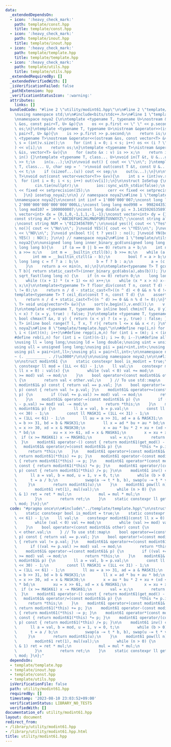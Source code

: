 ```yaml
---
data:
  _extendedDependsOn:
  - icon: ':heavy_check_mark:'
    path: template/const.hpp
    title: template/const.hpp
  - icon: ':heavy_check_mark:'
    path: template/inout.hpp
    title: template/inout.hpp
  - icon: ':heavy_check_mark:'
    path: template/template.hpp
    title: template/template.hpp
  - icon: ':heavy_check_mark:'
    path: template/utils.hpp
    title: template/utils.hpp
  _extendedRequiredBy: []
  _extendedVerifiedWith: []
  _isVerificationFailed: false
  _pathExtension: hpp
  _verificationStatusIcon: ':warning:'
  attributes:
    links: []
  bundledCode: "#line 2 \"utility/modint61.hpp\"\n\n#line 2 \"template/template.hpp\"\
    \nusing namespace std;\n\n#include<bits/stdc++.h>\n#line 1 \"template/inout.hpp\"\
    \nnamespace noya2 {\n\ntemplate <typename T, typename U>\nostream &operator<<(ostream\
    \ &os, const pair<T, U> &p){\n    os << p.first << \" \" << p.second;\n    return\
    \ os;\n}\ntemplate <typename T, typename U>\nistream &operator>>(istream &is,\
    \ pair<T, U> &p){\n    is >> p.first >> p.second;\n    return is;\n}\n\ntemplate\
    \ <typename T>\nostream &operator<<(ostream &os, const vector<T> &v){\n    int\
    \ s = (int)v.size();\n    for (int i = 0; i < s; i++) os << (i ? \" \" : \"\"\
    ) << v[i];\n    return os;\n}\ntemplate <typename T>\nistream &operator>>(istream\
    \ &is, vector<T> &v){\n    for (auto &x : v) is >> x;\n    return is;\n}\n\nvoid\
    \ in() {}\ntemplate <typename T, class... U>\nvoid in(T &t, U &...u){\n    cin\
    \ >> t;\n    in(u...);\n}\n\nvoid out() { cout << \"\\n\"; }\ntemplate <typename\
    \ T, class... U, char sep = ' '>\nvoid out(const T &t, const U &...u){\n    cout\
    \ << t;\n    if (sizeof...(u)) cout << sep;\n    out(u...);\n}\n\ntemplate<typename\
    \ T>\nvoid out(const vector<vector<T>> &vv){\n    int s = (int)vv.size();\n  \
    \  for (int i = 0; i < s; i++) out(vv[i]);\n}\n\nstruct IoSetup {\n    IoSetup(){\n\
    \        cin.tie(nullptr);\n        ios::sync_with_stdio(false);\n        cout\
    \ << fixed << setprecision(15);\n        cerr << fixed << setprecision(7);\n \
    \   }\n} iosetup_noya2;\n\n} // namespace noya2\n#line 1 \"template/const.hpp\"\
    \nnamespace noya2{\n\nconst int iinf = 1'000'000'007;\nconst long long linf =\
    \ 2'000'000'000'000'000'000LL;\nconst long long mod998 =  998244353;\nconst long\
    \ long mod107 = 1000000007;\nconst long double pi = 3.14159265358979323;\nconst\
    \ vector<int> dx = {0,1,0,-1,1,1,-1,-1};\nconst vector<int> dy = {1,0,-1,0,1,-1,-1,1};\n\
    const string ALP = \"ABCDEFGHIJKLMNOPQRSTUVWXYZ\";\nconst string alp = \"abcdefghijklmnopqrstuvwxyz\"\
    ;\nconst string NUM = \"0123456789\";\n\nvoid yes(){ cout << \"Yes\\n\"; }\nvoid\
    \ no(){ cout << \"No\\n\"; }\nvoid YES(){ cout << \"YES\\n\"; }\nvoid NO(){ cout\
    \ << \"NO\\n\"; }\nvoid yn(bool t){ t ? yes() : no(); }\nvoid YN(bool t){ t ?\
    \ YES() : NO(); }\n\n} // namespace noya2\n#line 1 \"template/utils.hpp\"\nnamespace\
    \ noya2{\n\nunsigned long long inner_binary_gcd(unsigned long long a, unsigned\
    \ long long b){\n    if (a == 0 || b == 0) return a + b;\n    int n = __builtin_ctzll(a);\
    \ a >>= n;\n    int m = __builtin_ctzll(b); b >>= m;\n    while (a != b) {\n \
    \       int mm = __builtin_ctzll(a - b);\n        bool f = a > b;\n        unsigned\
    \ long long c = f ? a : b;\n        b = f ? b : a;\n        a = (c - b) >> mm;\n\
    \    }\n    return a << min(n, m);\n}\n\ntemplate<typename T> T gcd_fast(T a,\
    \ T b){ return static_cast<T>(inner_binary_gcd(abs(a),abs(b))); }\n\nlong long\
    \ sqrt_fast(long long n) {\n    if (n <= 0) return 0;\n    long long x = sqrt(n);\n\
    \    while ((x + 1) * (x + 1) <= n) x++;\n    while (x * x > n) x--;\n    return\
    \ x;\n}\n\ntemplate<typename T> T floor_div(const T n, const T d) {\n    assert(d\
    \ != 0);\n    return n / d - static_cast<T>((n ^ d) < 0 && n % d != 0);\n}\n\n\
    template<typename T> T ceil_div(const T n, const T d) {\n    assert(d != 0);\n\
    \    return n / d + static_cast<T>((n ^ d) >= 0 && n % d != 0);\n}\n\ntemplate<typename\
    \ T> void uniq(vector<T> &v){\n    sort(v.begin(),v.end());\n    v.erase(unique(v.begin(),v.end()),v.end());\n\
    }\n\ntemplate <typename T, typename U> inline bool chmin(T &x, U y) { return (y\
    \ < x) ? (x = y, true) : false; }\n\ntemplate <typename T, typename U> inline\
    \ bool chmax(T &x, U y) { return (x < y) ? (x = y, true) : false; }\n\ntemplate<typename\
    \ T> inline bool range(T l, T x, T r){ return l <= x && x < r; }\n\n} // namespace\
    \ noya2\n#line 8 \"template/template.hpp\"\n\n#define rep(i,n) for (int i = 0;\
    \ i < (int)(n); i++)\n#define repp(i,m,n) for (int i = (m); i < (int)(n); i++)\n\
    #define reb(i,n) for (int i = (int)(n-1); i >= 0; i--)\n#define all(v) (v).begin(),(v).end()\n\
    \nusing ll = long long;\nusing ld = long double;\nusing uint = unsigned int;\n\
    using ull = unsigned long long;\nusing pii = pair<int,int>;\nusing pll = pair<ll,ll>;\n\
    using pil = pair<int,ll>;\nusing pli = pair<ll,int>;\n\nnamespace noya2{\n\n/*\u3000\
    ~ (. _________ . /)\u3000*/\n\n}\n\nusing namespace noya2;\n\n\n#line 4 \"utility/modint61.hpp\"\
    \n\nstruct modint61 {\n    static constexpr bool is_modint = true;\n    static\
    \ constexpr ll mod = (1LL << 61) - 1;\n    ll val;\n    constexpr modint61(const\
    \ ll x = 0) : val(x) {\n        while (val < 0) val += mod;\n        while (val\
    \ >= mod) val -= mod;\n    }\n    bool operator<(const modint61& other) const\
    \ {\n        return val < other.val;\n    } // To use std::map\n    bool operator==(const\
    \ modint61& p) const { return val == p.val; }\n    bool operator!=(const modint61&\
    \ p) const { return val != p.val; }\n    modint61& operator+=(const modint61&\
    \ p) {\n        if ((val += p.val) >= mod) val -= mod;\n        return *this;\n\
    \    }\n    modint61& operator-=(const modint61& p) {\n        if ((val += mod\
    \ - p.val) >= mod) val -= mod;\n        return *this;\n    }\n    modint61& operator*=(const\
    \ modint61& p) {\n        ll a = val, b = p.val;\n        const ll MASK30 = (1LL\
    \ << 30) - 1;\n        const ll MASK31 = (1LL << 31) - 1;\n        const ll MASK61\
    \ = (1LL << 61) - 1;\n        ll au = a >> 31, ad = a & MASK31;\n        ll bu\
    \ = b >> 31, bd = b & MASK31;\n        ll x = ad * bu + au * bd;\n        ll xu\
    \ = x >> 30, xd = x & MASK30;\n        x = au * bu * 2 + xu + (xd << 31) + ad\
    \ * bd;\n        xu = x >> 61, xd = x & MASK61;\n        x = xu + xd;\n      \
    \  if (x >= MASK61) x -= MASK61;\n        val = x;\n        return *this;\n  \
    \  }\n    modint61 operator-() const { return modint61(get_mod() - val); }\n \
    \   modint61& operator/=(const modint61& p) {\n        *this *= p.inv();\n   \
    \     return *this;\n    }\n    modint61 operator+(const modint61& p) const {\
    \ return modint61(*this) += p; }\n    modint61 operator-(const modint61& p) const\
    \ { return modint61(*this) -= p; }\n    modint61 operator*(const modint61& p)\
    \ const { return modint61(*this) *= p; }\n    modint61 operator/(const modint61&\
    \ p) const { return modint61(*this) /= p; }\n\n    modint61 inv() const {\n  \
    \      ll a = val, b = mod, u = 1, v = 0, t;\n        while (b > 0) {\n      \
    \      t = a / b;\n            swap(a -= t * b, b), swap(u -= t * v, v);\n   \
    \     }\n        return modint61(u);\n    }\n    modint61 pow(ll n) const {\n\
    \        modint61 ret(1), mul(val);\n        while (n > 0) {\n            if (n\
    \ & 1) ret = ret * mul;\n            mul = mul * mul;\n            n >>= 1;\n\
    \        }\n        return ret;\n    }\n    static constexpr ll get_mod() { return\
    \ mod; }\n};\n"
  code: "#pragma once\n\n#include\"../template/template.hpp\"\n\nstruct modint61 {\n\
    \    static constexpr bool is_modint = true;\n    static constexpr ll mod = (1LL\
    \ << 61) - 1;\n    ll val;\n    constexpr modint61(const ll x = 0) : val(x) {\n\
    \        while (val < 0) val += mod;\n        while (val >= mod) val -= mod;\n\
    \    }\n    bool operator<(const modint61& other) const {\n        return val\
    \ < other.val;\n    } // To use std::map\n    bool operator==(const modint61&\
    \ p) const { return val == p.val; }\n    bool operator!=(const modint61& p) const\
    \ { return val != p.val; }\n    modint61& operator+=(const modint61& p) {\n  \
    \      if ((val += p.val) >= mod) val -= mod;\n        return *this;\n    }\n\
    \    modint61& operator-=(const modint61& p) {\n        if ((val += mod - p.val)\
    \ >= mod) val -= mod;\n        return *this;\n    }\n    modint61& operator*=(const\
    \ modint61& p) {\n        ll a = val, b = p.val;\n        const ll MASK30 = (1LL\
    \ << 30) - 1;\n        const ll MASK31 = (1LL << 31) - 1;\n        const ll MASK61\
    \ = (1LL << 61) - 1;\n        ll au = a >> 31, ad = a & MASK31;\n        ll bu\
    \ = b >> 31, bd = b & MASK31;\n        ll x = ad * bu + au * bd;\n        ll xu\
    \ = x >> 30, xd = x & MASK30;\n        x = au * bu * 2 + xu + (xd << 31) + ad\
    \ * bd;\n        xu = x >> 61, xd = x & MASK61;\n        x = xu + xd;\n      \
    \  if (x >= MASK61) x -= MASK61;\n        val = x;\n        return *this;\n  \
    \  }\n    modint61 operator-() const { return modint61(get_mod() - val); }\n \
    \   modint61& operator/=(const modint61& p) {\n        *this *= p.inv();\n   \
    \     return *this;\n    }\n    modint61 operator+(const modint61& p) const {\
    \ return modint61(*this) += p; }\n    modint61 operator-(const modint61& p) const\
    \ { return modint61(*this) -= p; }\n    modint61 operator*(const modint61& p)\
    \ const { return modint61(*this) *= p; }\n    modint61 operator/(const modint61&\
    \ p) const { return modint61(*this) /= p; }\n\n    modint61 inv() const {\n  \
    \      ll a = val, b = mod, u = 1, v = 0, t;\n        while (b > 0) {\n      \
    \      t = a / b;\n            swap(a -= t * b, b), swap(u -= t * v, v);\n   \
    \     }\n        return modint61(u);\n    }\n    modint61 pow(ll n) const {\n\
    \        modint61 ret(1), mul(val);\n        while (n > 0) {\n            if (n\
    \ & 1) ret = ret * mul;\n            mul = mul * mul;\n            n >>= 1;\n\
    \        }\n        return ret;\n    }\n    static constexpr ll get_mod() { return\
    \ mod; }\n};"
  dependsOn:
  - template/template.hpp
  - template/inout.hpp
  - template/const.hpp
  - template/utils.hpp
  isVerificationFile: false
  path: utility/modint61.hpp
  requiredBy: []
  timestamp: '2023-08-10 23:03:52+09:00'
  verificationStatus: LIBRARY_NO_TESTS
  verifiedWith: []
documentation_of: utility/modint61.hpp
layout: document
redirect_from:
- /library/utility/modint61.hpp
- /library/utility/modint61.hpp.html
title: utility/modint61.hpp
---
```

